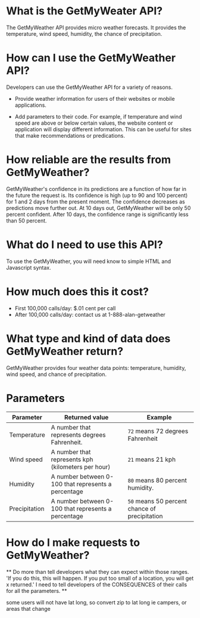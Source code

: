 # What is the GetMyWeater API?
The GetMyWeather API provides micro weather forecasts. It provides the temperature, wind speed, humidity, the chance of precipitation.

# How can I use the GetMyWeather API?

Developers can use the GetMyWeather API for a variety of reasons.
* Provide weather information for users of their websites or mobile applications.

* Add parameters to their code. For example, if temperature and wind speed are above or below certain values, the website content or application will display different information. This can be useful for sites that make recommendations or predications.

# How reliable are the results from GetMyWeather?

GetMyWeather's confidence in its predictions are a function of how far in the future the request is. Its confidence is high (up to 90 and 100 percent) for 1 and 2 days from the present moment. The confidence decreases as predictions move further out. At 10 days out, GetMyWeather will be only 50 percent confident. After 10 days, the confidence range is significantly less than 50 percent.


# What do I need to use this API?

To use the GetMyWeather, you will need know to simple HTML and Javascript syntax.

# How much does this it cost?

- First 100,000 calls/day:  $.01 cent per call
- After 100,000 calls/day: contact us at 1-888-alan-getweather


# What type and kind of data does GetMyWeather return?

GetMyWeather provides four weather data points: temperature, humidity, wind speed, and chance of precipitation.

# Parameters

Parameter | Returned value | Example
----------| ---------- | ---
Temperature |  A number that represents degrees Fahrenheit. | `72` means 72 degrees Fahrenheit
Wind speed | A number that represents kph (kilometers per hour) | `21` means 21 kph
Humidity | A number between 0-100 that represents a percentage| `80` means 80 percent humidity.
Precipitation | A number between 0-100 that represents a percentage| `50` means 50 percent chance of precipitation

# How do I make requests to GetMyWeather?

** Do more than tell developers what they can expect within those ranges.
'If you do this, this will happen. If you put too small of a location, you will get x returned.' I need to tell developers of the CONSEQUENCES of their calls for all the parameters. **





some users will not have lat long, so convert zip to lat long ie campers, or areas that change
